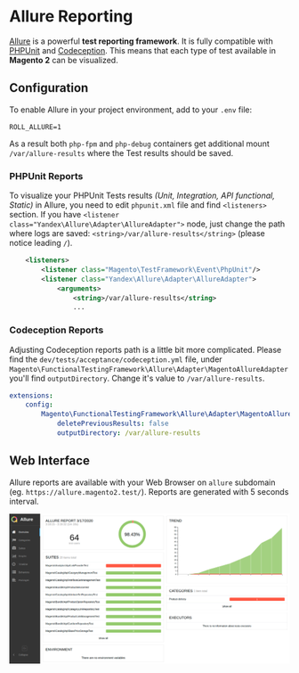 # Allure Reporting

[Allure](http://allure.qatools.ru/) is a powerful **test reporting framework**. It is fully compatible with [PHPUnit](https://phpunit.de/) and  [Codeception](https://codeception.com/). This means that each type of test available in **Magento 2** can be visualized.

## Configuration

To enable Allure in your project environment, add to your `.env` file:

```
ROLL_ALLURE=1
```

As a result both `php-fpm` and `php-debug` containers get additional mount `/var/allure-results` where the Test results should be saved.

### PHPUnit Reports

To visualize your PHPUnit Tests results *(Unit, Integration, API functional, Static)* in Allure, you need to edit `phpunit.xml` file and find `<listeners>` section. If you have `<listener class="Yandex\Allure\Adapter\AllureAdapter">` node, just change the path where logs are saved: `<string>/var/allure-results</string>` (please notice leading `/`).

```xml
    <listeners>
        <listener class="Magento\TestFramework\Event\PhpUnit"/>
        <listener class="Yandex\Allure\Adapter\AllureAdapter">
            <arguments>
                <string>/var/allure-results</string>
                ...
```

### Codeception Reports

Adjusting Codeception reports path is a little bit more complicated. Please find the `dev/tests/acceptance/codeception.yml` file, under `Magento\FunctionalTestingFramework\Allure\Adapter\MagentoAllureAdapter` you'll find `outputDirectory`. Change it's value to `/var/allure-results`.

```yaml
extensions:
    config:
        Magento\FunctionalTestingFramework\Allure\Adapter\MagentoAllureAdapter:
            deletePreviousResults: false
            outputDirectory: /var/allure-results
```

## Web Interface

Allure reports are available with your Web Browser on `allure` subdomain (eg. `https://allure.magento2.test/`). Reports are generated with 5 seconds interval. 

![Example Report generated with Allure](screenshots/allure-reporting.png)
